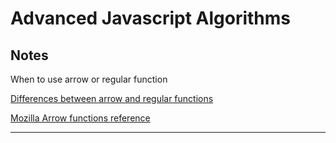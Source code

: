 # Advanced Javascript Algorithms

## Notes

When to use arrow or regular function

[Differences between arrow and regular functions](https://dmitripavlutin.com/differences-between-arrow-and-regular-functions/)

[Mozilla Arrow functions reference](https://developer.mozilla.org/en-US/docs/Web/JavaScript/Reference/Functions/Arrow_functions)

---
